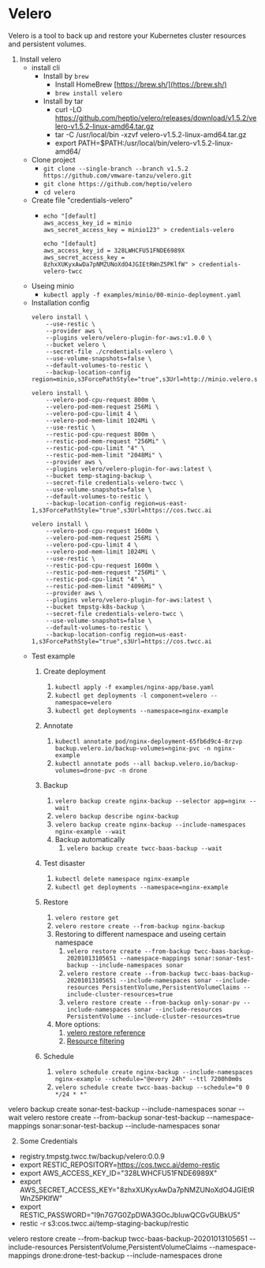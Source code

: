 # Velero

Velero is a tool to back up and restore your Kubernetes cluster resources and persistent volumes.

1. Install velero
    * install cli 
      * Install by `brew`
        * Install HomeBrew [https://brew.sh/](https://brew.sh/)
        * `brew install velero`
      * Install by tar  
        * curl -LO https://github.com/heptio/velero/releases/download/v1.5.2/velero-v1.5.2-linux-amd64.tar.gz
        * tar -C /usr/local/bin -xzvf velero-v1.5.2-linux-amd64.tar.gz
        * export PATH=$PATH:/usr/local/bin/velero-v1.5.2-linux-amd64/
    * Clone project
        * `git clone --single-branch --branch v1.5.2 https://github.com/vmware-tanzu/velero.git`
        * `git clone https://github.com/heptio/velero`
        * `cd velero`
    * Create file "credentials-velero"
        * ```
          echo "[default]
          aws_access_key_id = minio
          aws_secret_access_key = minio123" > credentials-velero
          ```
          ```
          echo "[default]
          aws_access_key_id = 328LWHCFU51FNDE6989X
          aws_secret_access_key = 8zhxXUKyxAwDa7pNMZUNoXdO4JGIEtRWnZ5PKlfW" > credentials-velero-twcc
          ```
    * Useing minio
      * `kubectl apply -f examples/minio/00-minio-deployment.yaml`
    * Installation config  
        ```
        velero install \
            --use-restic \
            --provider aws \
            --plugins velero/velero-plugin-for-aws:v1.0.0 \
            --bucket velero \
            --secret-file ./credentials-velero \
            --use-volume-snapshots=false \
            --default-volumes-to-restic \
            --backup-location-config region=minio,s3ForcePathStyle="true",s3Url=http://minio.velero.svc:9000
        ```
        ```
        velero install \
            --velero-pod-cpu-request 800m \
            --velero-pod-mem-request 256Mi \
            --velero-pod-cpu-limit 4 \
            --velero-pod-mem-limit 1024Mi \
            --use-restic \
            --restic-pod-cpu-request 800m \
            --restic-pod-mem-request "256Mi" \
            --restic-pod-cpu-limit "4" \
            --restic-pod-mem-limit "2048Mi" \
            --provider aws \
            --plugins velero/velero-plugin-for-aws:latest \
            --bucket temp-staging-backup \
            --secret-file credentials-velero-twcc \
            --use-volume-snapshots=false \
            --default-volumes-to-restic \
            --backup-location-config region=us-east-1,s3ForcePathStyle="true",s3Url=https://cos.twcc.ai
        ```
        ```
        velero install \
            --velero-pod-cpu-request 1600m \
            --velero-pod-mem-request 256Mi \
            --velero-pod-cpu-limit 4 \
            --velero-pod-mem-limit 1024Mi \
            --use-restic \
            --restic-pod-cpu-request 1600m \
            --restic-pod-mem-request "256Mi" \
            --restic-pod-cpu-limit "4" \
            --restic-pod-mem-limit "4096Mi" \
            --provider aws \
            --plugins velero/velero-plugin-for-aws:latest \
            --bucket tmpstg-k8s-backup \
            --secret-file credentials-velero-twcc \
            --use-volume-snapshots=false \
            --default-volumes-to-restic \
            --backup-location-config region=us-east-1,s3ForcePathStyle="true",s3Url=https://cos.twcc.ai
        ```
    * Test example
      1. Create deployment
         1. `kubectl apply -f examples/nginx-app/base.yaml`
         2. `kubectl get deployments -l component=velero --namespace=velero`
         3. `kubectl get deployments --namespace=nginx-example`
      2. Annotate
         1. `kubectl annotate pod/nginx-deployment-65fb6d9c4-8rzvp backup.velero.io/backup-volumes=nginx-pvc -n nginx-example`
         2. `kubectl annotate pods --all backup.velero.io/backup-volumes=drone-pvc -n drone`

      3. Backup
         1. `velero backup create nginx-backup --selector app=nginx --wait`
         2. `velero backup describe nginx-backup`
         3. `velero backup create nginx-backup --include-namespaces nginx-example --wait`
         4. Backup automatically
            1. `velero backup create twcc-baas-backup --wait`

      4. Test disaster
         1. `kubectl delete namespace nginx-example`
         2. `kubectl get deployments --namespace=nginx-example`

      5. Restore
         1. `velero restore get`
         2. `velero restore create --from-backup nginx-backup`
         3. Restoring to different namespace and useing certain namespace
            1. `velero restore create --from-backup twcc-baas-backup-20201013105651 --namespace-mappings sonar:sonar-test-backup --include-namespaces sonar`
            2. `velero restore create --from-backup twcc-baas-backup-20201013105651 --include-namespaces sonar --include-resources PersistentVolume,PersistentVolumeClaims --include-cluster-resources=true`
            3. `velero restore create --from-backup only-sonar-pv --include-namespaces sonar --include-resources PersistentVolume --include-cluster-resources=true`
         4. More options: 
            1. [velero restore reference](https://velero.io/docs/v1.5/restore-reference/)
            2. [Resource filtering](https://velero.io/docs/v1.5/resource-filtering/#docs)

      6. Schedule
         1. `velero schedule create nginx-backup --include-namespaces nginx-example --schedule="@every 24h" --ttl 7200h0m0s`
         2. `velero schedule create twcc-baas-backup --schedule="0 0 */24 * *"`


velero backup create sonar-test-backup --include-namespaces sonar --wait
velero restore create --from-backup sonar-test-backup --namespace-mappings sonar:sonar-test-backup --include-namespaces sonar



2. Some Credentials
  * registry.tmpstg.twcc.tw/backup/velero:0.0.9
  * export RESTIC_REPOSITORY=https://cos.twcc.ai/demo-restic
  * export AWS_ACCESS_KEY_ID="328LWHCFU51FNDE6989X"
  * export AWS_SECRET_ACCESS_KEY="8zhxXUKyxAwDa7pNMZUNoXdO4JGIEtRWnZ5PKlfW"
  * export RESTIC_PASSWORD="I9n7G7G0ZpDWA3GOcJbIuwQCGvGUBkU5"
  * restic -r s3:cos.twcc.ai/temp-staging-backup/restic 



velero restore create --from-backup twcc-baas-backup-20201013105651 --include-resources PersistentVolume,PersistentVolumeClaims --namespace-mappings drone:drone-test-backup --include-namespaces drone